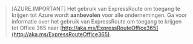 > [AZURE.IMPORTANT]
> Het gebruik van ExpressRoute om toegang te krijgen tot Azure wordt **aanbevolen** voor alle ondernemingen. Ga voor informatie over het gebruik van ExpressRoute om toegang te krijgen tot Office 365 naar [http://aka.ms/ExpressRouteOffice365](http://aka.ms/ExpressRouteOffice365).


<!--HONumber=sep16_HO1-->


